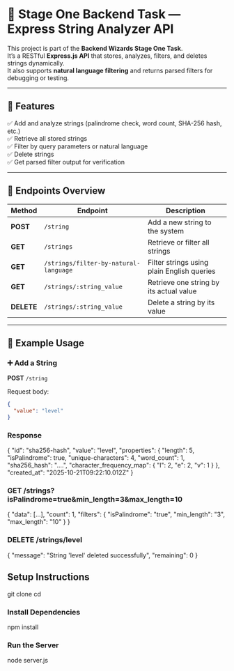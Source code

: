 # 🧠 Stage One Backend Task — Express String Analyzer API

This project is part of the **Backend Wizards Stage One Task**.  
It’s a RESTful **Express.js API** that stores, analyzes, filters, and deletes strings dynamically.  
It also supports **natural language filtering** and returns parsed filters for debugging or testing.

---

## 🚀 Features

✅ Add and analyze strings (palindrome check, word count, SHA-256 hash, etc.)  
✅ Retrieve all stored strings  
✅ Filter by query parameters or natural language  
✅ Delete strings  
✅ Get parsed filter output for verification  

---

## 📁 Endpoints Overview

| Method | Endpoint | Description |
|--------|-----------|-------------|
| **POST** | `/string` | Add a new string to the system |
| **GET** | `/strings` | Retrieve or filter all strings |
| **GET** | `/strings/filter-by-natural-language` | Filter strings using plain English queries |
| **GET** | `/strings/:string_value` | Retrieve one string by its actual value |
| **DELETE** | `/strings/:string_value` | Delete a string by its value |

---

## 🧩 Example Usage

### ➕ Add a String

**POST** `/string`

Request body:
```json
{
  "value": "level"
}
```
### Response
{
  "id": "sha256-hash",
  "value": "level",
  "properties": {
    "length": 5,
    "isPalindrome": true,
    "unique-characters": 4,
    "word_count": 1,
    "sha256_hash": "....",
    "character_frequency_map": {
      "l": 2,
      "e": 2,
      "v": 1
    }
  },
  "created_at": "2025-10-21T09:22:10.012Z"
}

### GET /strings?isPalindrome=true&min_length=3&max_length=10
{
  "data": [...],
  "count": 1,
  "filters": {
    "isPalindrome": "true",
    "min_length": "3",
    "max_length": "10"
  }
}

### DELETE /strings/level
{
  "message": "String 'level' deleted successfully",
  "remaining": 0
}

## Setup Instructions
git clone <your-repo-url>
cd <repo-folder>

### Install Dependencies
npm install

### Run the Server
node server.js

